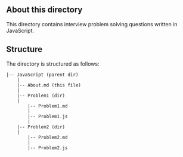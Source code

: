 <!-- This md is about the dir which is javascript, that has interview problem solving questions written in js -->

## About this directory

This directory contains interview problem solving questions written in JavaScript.

## Structure

The directory is structured as follows:

    |-- JavaScript (parent dir)
        |
        |-- About.md (this file)
        |
        |-- Problem1 (dir)
        |
            |-- Problem1.md
            |
            |-- Problem1.js
            |
        |-- Problem2 (dir)
        |
            |-- Problem2.md
            |
            |-- Problem2.js
